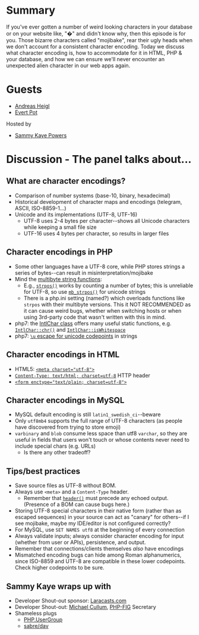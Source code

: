# Summary

If you've ever gotten a number of weird looking characters in your database or on your website like, "�" and didn't know why, then this episode is for you. Those bizarre characters called "mojibake", rear their ugly heads when we don't account for a consistent character encoding. Today we discuss what character encoding is, how to accommodate for it in HTML, PHP & your database, and how we can ensure we'll never encounter an unexpected alien character in our web apps again.


# Guests
* [Andreas Heigl](http://andreas.heigl.org/)
* [Evert Pot](https://evertpot.com/)

Hosted by
* [Sammy Kaye Powers](https://twitter.com/SammyK)

# Discussion - The panel talks about...

## What are character encodings?
* Comparison of number systems (base-10, binary, hexadecimal)
* Historical development of character maps and encodings (telegram, ASCII, ISO-8859-1...)
* Unicode and its implementations (UTF-8, UTF-16)
    * UTF-8 uses 2-4 bytes per character--shows all Unicode characters while keeping a small file size
    * UTF-16 uses 4 bytes per character, so results in larger files

## Character encodings in PHP
* Some other languages have a UTF-8 core, while PHP stores strings a series of bytes--can result in misinterpretation/mojibake
* Mind the [multibyte string functions](http://php.net/manual/en/ref.mbstring.php):
    * E.g., [`strpos()`](http://php.net/manual/en/function.strpos.php) works by counting a number of bytes; this is unreliable for UTF-8, so use [`mb_strpos()`](http://php.net/manual/en/function.mb-strpos.php) for unicode strings
    * There is a php.ini setting (named?) which overloads functions like `strpos` with their multibyte versions. This it NOT RECOMMENDED as it can cause weird bugs, whether when switching hosts or when using 3rd-party code that wasn't written with this in mind.
* php7: the [IntlChar class](http://php.net/manual/en/class.intlchar.php) offers many useful static functions, e.g. [`IntlChar::chr()`](http://php.net/manual/en/intlchar.chr.php) and [`IntlChar::isWhitespace`](http://php.net/manual/en/intlchar.iswhitespace.php)
* php7: [`\u` escape for unicode codepoints](http://php.net/manual/de/migration70.new-features.php#migration70.new-features.unicode-codepoint-escape-syntax) in strings

## Character encodings in HTML
* HTML5: [`<meta charset="utf-8">`](https://developer.mozilla.org/en-US/docs/Web/HTML/Element/meta#attr-charset)
* [`Content-Type: text/html; charset=utf-8`](https://developer.mozilla.org/en-US/docs/Web/HTTP/Headers) HTTP header
* [`<form enctype="text/plain; charset=utf-8">`](https://developer.mozilla.org/en/docs/Web/HTML/Element/form)

## Character encodings in MySQL
* MySQL default encoding is still `latin1_swedish_ci`--beware
* Only `utf8mb4` supports the full range of UTF-8 characters (as people have discovered from trying to store emoji)
* `varbinary` and `blob` consume less space than utf8 `varchar`, so they are useful in fields that users won't touch or whose contents never need to include special chars (e.g. URLs)
    * Is there any other tradeoff?

## Tips/best practices
* Save source files as UTF-8 without BOM.
* Always use `<meta>` and a `Content-Type` header.
    * Remember that [`header()`](http://php.net/manual/en/function.header.php) must precede any echoed output. (Presence of a BOM can cause bugs here.)
* Storing UTF-8 special characters in their native form (rather than as escaped sequences) in your source can act as "canary" for others--if I see mojibake, maybe my IDE/editor is not configured correctly?
* For MySQL, use `SET NAMES utf8` at the beginning of every connection
* Always validate inputs; always consider character encoding for input (whether from user or APIs), persistence, and output.
* Remember that connections/clients themselves _also_ have encodings
* Mismatched encoding bugs can hide among Roman alphanumerics, since ISO-8859 and UTF-8 are compatible in these lower codepoints. Check higher codepoints to be sure.

## Sammy Kaye wraps up with
* Developer Shout-out sponsor: [Laracasts.com](https://laracasts.com/)
* Developer Shout-out: [Michael Cullum](https://laracasts.com/), [PHP-FIG](http://www.php-fig.org/) Secretary
* Shameless plugs
    * [PHP.UserGroup](http://php.ug/)
    * [sabre/dav](http://sabre.io/dav/)
